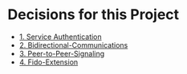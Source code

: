 # Decisions for this Project

- [1. Service Authentication](1-Service-Authentication.md)
- [2. Bidirectional-Communications](2-Bidirectional-Communication.md)
- [3. Peer-to-Peer-Signaling](3-Peer-to-Peer-Signaling.md)
- [4. Fido-Extension](4-Fido-Extension.md)
